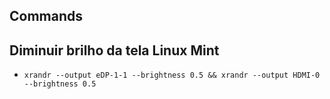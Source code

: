 ## Commands

## Diminuir brilho da tela Linux Mint

- `xrandr --output eDP-1-1 --brightness 0.5 && xrandr --output HDMI-0 --brightness 0.5`
